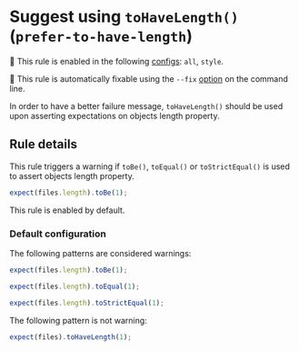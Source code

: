# Suggest using `toHaveLength()` (`prefer-to-have-length`)

<!-- RULE_NOTICE -- Generated by `yarn tools:regenerate-docs` -->

<!-- prettier-ignore -->
💼 This rule is enabled in the following [configs](https://github.com/jest-community/eslint-plugin-jest#shareable-configurations): `all`, `style`.

<!-- prettier-ignore -->
🔧 This rule is automatically fixable using the `--fix` [option](https://eslint.org/docs/latest/user-guide/command-line-interface#--fix) on the command line.

<!-- /RULE_NOTICE -->

In order to have a better failure message, `toHaveLength()` should be used upon
asserting expectations on objects length property.

## Rule details

This rule triggers a warning if `toBe()`, `toEqual()` or `toStrictEqual()` is
used to assert objects length property.

```js
expect(files.length).toBe(1);
```

This rule is enabled by default.

### Default configuration

The following patterns are considered warnings:

```js
expect(files.length).toBe(1);

expect(files.length).toEqual(1);

expect(files.length).toStrictEqual(1);
```

The following pattern is not warning:

```js
expect(files).toHaveLength(1);
```
